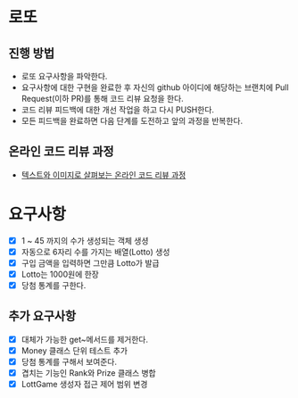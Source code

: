# 로또
## 진행 방법
* 로또 요구사항을 파악한다.
* 요구사항에 대한 구현을 완료한 후 자신의 github 아이디에 해당하는 브랜치에 Pull Request(이하 PR)를 통해 코드 리뷰 요청을 한다.
* 코드 리뷰 피드백에 대한 개선 작업을 하고 다시 PUSH한다.
* 모든 피드백을 완료하면 다음 단계를 도전하고 앞의 과정을 반복한다.

## 온라인 코드 리뷰 과정
* [텍스트와 이미지로 살펴보는 온라인 코드 리뷰 과정](https://github.com/next-step/nextstep-docs/tree/master/codereview)


# 요구사항 
* [x] 1 ~ 45 까지의 수가 생성되는 객체 생셩
* [x] 자동으로 6자리 수를 가지는 배열(Lotto) 생성 
* [x] 구입 금액을 입력하면 그만큼 Lotto가 발급
* [x] Lotto는 1000원에 한장 
* [x] 당첨 통계를 구한다. 

## 추가 요구사항 
* [x] 대체가 가능한 get~메서드를 제거한다. 
* [x] Money 클래스 단위 테스트 추가 
* [x] 당첨 통계를 구해서 보여준다. 
* [x] 겹치는 기능인 Rank와 Prize 클래스 병합
* [x] LottGame 생성자 접근 제어 범위 변경 
